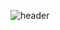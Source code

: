 ![header](https://capsule-render.vercel.app/api?type=wave&color=auto&height=300&section=header&text=zune2222&fontSize=90)

